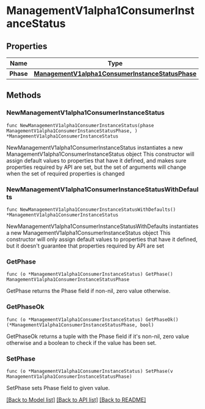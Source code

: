 # ManagementV1alpha1ConsumerInstanceStatus

## Properties

Name | Type | Description | Notes
------------ | ------------- | ------------- | -------------
**Phase** | [**ManagementV1alpha1ConsumerInstanceStatusPhase**](ManagementV1alpha1ConsumerInstanceStatusPhase.md) |  | 

## Methods

### NewManagementV1alpha1ConsumerInstanceStatus

`func NewManagementV1alpha1ConsumerInstanceStatus(phase ManagementV1alpha1ConsumerInstanceStatusPhase, ) *ManagementV1alpha1ConsumerInstanceStatus`

NewManagementV1alpha1ConsumerInstanceStatus instantiates a new ManagementV1alpha1ConsumerInstanceStatus object
This constructor will assign default values to properties that have it defined,
and makes sure properties required by API are set, but the set of arguments
will change when the set of required properties is changed

### NewManagementV1alpha1ConsumerInstanceStatusWithDefaults

`func NewManagementV1alpha1ConsumerInstanceStatusWithDefaults() *ManagementV1alpha1ConsumerInstanceStatus`

NewManagementV1alpha1ConsumerInstanceStatusWithDefaults instantiates a new ManagementV1alpha1ConsumerInstanceStatus object
This constructor will only assign default values to properties that have it defined,
but it doesn't guarantee that properties required by API are set

### GetPhase

`func (o *ManagementV1alpha1ConsumerInstanceStatus) GetPhase() ManagementV1alpha1ConsumerInstanceStatusPhase`

GetPhase returns the Phase field if non-nil, zero value otherwise.

### GetPhaseOk

`func (o *ManagementV1alpha1ConsumerInstanceStatus) GetPhaseOk() (*ManagementV1alpha1ConsumerInstanceStatusPhase, bool)`

GetPhaseOk returns a tuple with the Phase field if it's non-nil, zero value otherwise
and a boolean to check if the value has been set.

### SetPhase

`func (o *ManagementV1alpha1ConsumerInstanceStatus) SetPhase(v ManagementV1alpha1ConsumerInstanceStatusPhase)`

SetPhase sets Phase field to given value.



[[Back to Model list]](../README.md#documentation-for-models) [[Back to API list]](../README.md#documentation-for-api-endpoints) [[Back to README]](../README.md)


